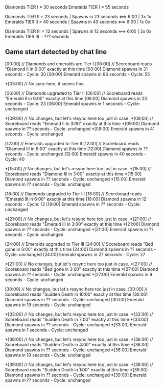 Diamonds TIER I = 30 seconds
Emeralds TIER I = 55 seconds

Diamonds TIER II = 23 seconds    |   Spawns in 23 seconds <==> 6:00  |  3x   1x
Emeralds TIER II = 40 seconds    |   Spawns in 40 seconds <==> 6:00  |  1x   0x

Diamonds TIER III = 12 seconds   |   Spawns in 12 seconds <==> 6:00  |  2x   0x
Emeralds TIER III = ??? seconds


## Game start detected by chat line
[00:00] // Diamonds and emeralds are Tier I
[00:00] // Scoreboard reads "Diamond II in 6:00" exactly at this time
[00:00] Diamond spawns in 31 seconds - Cycle: 30
[00:00] Emerald spawns in 86 seconds - Cycle: 55

*[03:00] // No sync here, it seems fine.

[06:00] // Diamonds upgraded to Tier II
[06:00] // Scoreboard reads "Emerald II in 6:00" exactly at this time
[06:00] Diamond spawns in 23 seconds - Cycle: 23
[06:00] Emerald spawns in 1 seconds - Cycle: unchanged

*[09:00] // No changes, but let's resync here too just in case.
*[09:00] // Scoreboard reads "Emerald II in 3:00" exactly at this time
*[09:00] Diamond spawns in ?? seconds - Cycle: unchanged
*[09:00] Emerald spawns in 41 seconds - Cycle: unchanged

[12:00] // Emeralds upgraded to Tier II
[12:00] // Scoreboard reads "Diamond III in 6:00" exactly at this time
[12:00] Diamond spawns in ?? seconds - Cycle: unchanged
[12:00] Emerald spawns in 40 seconds - Cycle: 40

*[15:00] // No changes, but let's resync here too just in case.
*[15:00] // Scoreboard reads "Diamond III in 3:00" exactly at this time
*[15:00] Diamond spawns in ?? seconds - Cycle: unchanged
*[15:00] Emerald spawns in ?? seconds - Cycle: unchanged

[18:00] // Diamonds upgraded to Tier III
[18:00] // Scoreboard reads "Emerald III in 6:00" exactly at this time
[18:00] Diamond spawns in 12 seconds - Cycle: 12
[18:00] Emerald spawns in ?? seconds - Cycle: unchanged

*[21:00] // No changes, but let's resync here too just in case.
*[21:00] // Scoreboard reads "Emerald III in 3:00" exactly at this time
*[21:00] Diamond spawns in ?? seconds - Cycle: unchanged
*[21:00] Emerald spawns in ?? seconds - Cycle: unchanged

[24:00] // Emeralds upgraded to Tier III
[24:00] // Scoreboard reads "Bed gone in 6:00" exactly at this time
[24:00] Diamond spawns in ?? seconds - Cycle: unchanged
[24:00] Emerald spawns in 27 seconds - Cycle: 27

*[27:00] // No changes, but let's resync here too just in case.
*[27:00] // Scoreboard reads "Bed gone in 3:00" exactly at this time
*[27:00] Diamond spawns in ?? seconds - Cycle: unchanged
*[27:00] Emerald spawns in 9 seconds - Cycle: unchanged

[30:00] // No changes, but let's resync here too just in case.
[30:00] // Scoreboard reads "Sudden Death in 10:00" exactly at this time
[30:00] Diamond spawns in ?? seconds - Cycle: unchanged
[30:00] Emerald spawns in 19 seconds - Cycle: unchanged

*[33:00] // No changes, but let's resync here too just in case.
*[33:00] // Scoreboard reads "Sudden Death in 7:00" exactly at this time
*[33:00] Diamond spawns in ?? seconds - Cycle: unchanged
*[33:00] Emerald spawns in 1 seconds - Cycle: unchanged

*[36:00] // No changes, but let's resync here too just in case.
*[36:00] // Scoreboard reads "Sudden Death in 4:00" exactly at this time
*[36:00] Diamond spawns in ?? seconds - Cycle: unchanged
*[36:00] Emerald spawns in 10 seconds - Cycle: unchanged

*[39:00] // No changes, but let's resync here too just in case.
*[39:00] // Scoreboard reads "Sudden Death in 1:00" exactly at this time
*[39:00] Diamond spawns in ?? seconds - Cycle: unchanged
*[39:00] Emerald spawns in ?? seconds - Cycle: unchanged